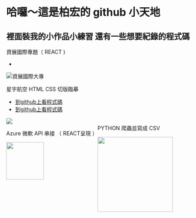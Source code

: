# 哈囉～這是柏宏的 github 小天地

## 裡面裝我的小作品小練習 還有一些想要紀錄的程式碼

<p>資展國際專題（ REACT )</p>
<ul><li></li></ul>
<img src="https://www.cakeresume.com/cdn-cgi/image/fit=scale-down,format=auto,w=828/https://images.cakeresume.com/P5AW4/bh20511/bad8ffbf-1edb-49ee-9387-afeb9e1ed6ad.png" alt="資展國際大專"/>
<br/>

<span>星宇航空 HTML CSS 切版臨摹</span>

<ul>
    <li><a href="https://github.com/bh20511/STARLUX">到github上看程式碼</a></li>
    <li>
    <a href="https://bh20511.github.io/STARLUX/">到github上看程式碼</a></li>
</ul>
<img src="https://www.cakeresume.com/cdn-cgi/image/fit=scale-down,format=auto,w=828/https://images.cakeresume.com/P5AW4/bh20511/2f21c069-ac6e-429f-9039-5294ffb85d6a.jpeg"/>
<br/>

<div style="display: flex;"><div><p>Azure 微軟 API 串接 （ REACT呈現 ）</p>

<img width="100px" src="https://www.cakeresume.com/cdn-cgi/image/fit=scale-down,format=auto,w=828/https://images.cakeresume.com/P5AW4/bh20511/211178b6-058a-4c7a-919e-194b10a2cc50.png"/></div>

<div><span> PYTHON 爬蟲並寫成 CSV </span>

<img width="200px" src="https://www.cakeresume.com/cdn-cgi/image/fit=scale-down,format=auto,w=828/https://images.cakeresume.com/P5AW4/bh20511/be09f9cf-290d-40c2-bc33-4b5e51bf34f7.jpg"/></div></div>
